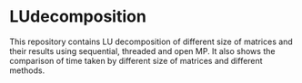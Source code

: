 # LUdecomposition
This repository contains LU decomposition of different size of matrices and their results using sequential, threaded and open MP. It also shows the comparison of time taken by different size of matrices and different methods. 
